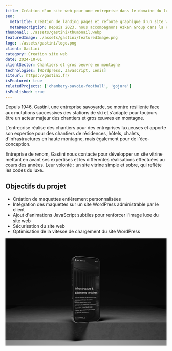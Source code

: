 ```yaml
---
title: Création d'un site web pour une entreprise dans le domaine du luxe
seo:
  metaTitle: Création de landing pages et refonte graphique d'un site wordpress | Digit Alp
  metaDescription: Depuis 2023, nous accompagnons Azkan Group dans la création de webdesign pour différentes pages clés du site ainsi que pour plusieurs landings pages utilisées dans leurs campagnes d'acquisition.
thumbnail: ./assets/gastini/thumbnail.webp
featuredImage: ./assets/gastini/featuredImage.png
logo: ./assets/gastini/logo.png
client: Gastini
category: Creation site web
date: 2024-10-01
clientSector: Chantiers et gros oeuvre en montagne
technologies: [Wordpress, Javascript, Lenis]
siteurl: https://gastini.fr/
isFeatured: true
relatedProjects: ['chambery-savoie-football', 'gojura']
isPublished: true
---
```


Depuis 1946, Gastini, une entreprise savoyarde, se montre résiliente face aux mutations successives des stations de ski et s'adapte pour toujours être un acteur majeur des chantiers et gros œuvres en montagne.

L'entreprise réalise des chantiers pour des entreprises luxueuses et apporte son expertise pour des chantiers de résidences, hôtels, chalets, d'infrastructures en haute montagne, mais également pour de l'éco-conception.

Entreprise de renom, Gastini nous contacte pour développer un site vitrine mettant en avant ses expertises et les différentes réalisations effectuées au cours des années. Leur volonté : un site vitrine simple et sobre, qui reflète les codes du luxe.

## Objectifs du projet

- Création de maquettes entièrement personnalisées
- Intégration des maquettes sur un site WordPress administrable par le client
- Ajout d'animations JavaScript subtiles pour renforcer l'image luxe du site web
- Sécurisation du site web
- Optimisation de la vitesse de chargement du site WordPress

![version mobile du site WordPress de Gastini](./assets/gastini/mockup_mobile.webp)

